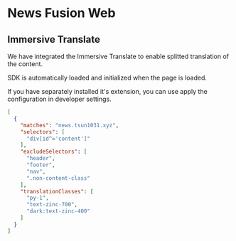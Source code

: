 # News Fusion Web

## Immersive Translate

We have integrated the Immersive Translate to enable splitted translation of the content.

SDK is automatically loaded and initialized when the page is loaded.

If you have separately installed it's extension, you can use apply the configuration in developer settings.

```json
[
  {
    "matches": "news.tsun1031.xyz",
    "selectors": [
      "div[id^='content']"
    ],
    "excludeSelectors": [
      "header",
      "footer",
      "nav",
      ".non-content-class"
    ],
    "translationClasses": [
      "py-1",
      "text-zinc-700",
      "dark:text-zinc-400"
    ]
  }
]
```